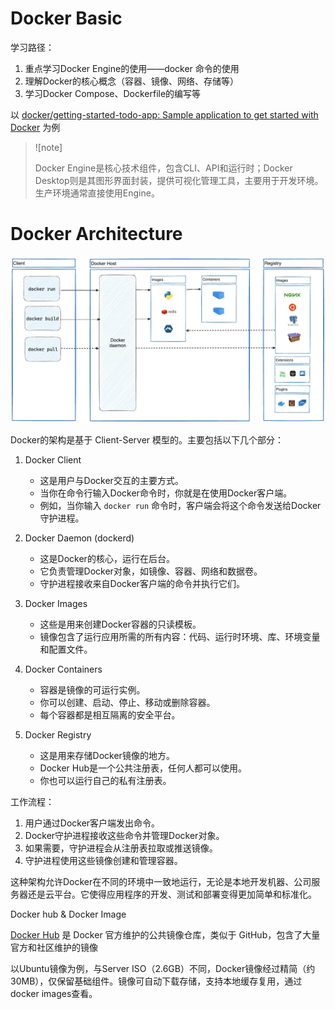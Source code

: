 # Docker Basic

学习路径：

1. 重点学习Docker Engine的使用——docker 命令的使用
3. 理解Docker的核心概念（容器、镜像、网络、存储等）
4. 学习Docker Compose、Dockerfile的编写等

以 [docker/getting-started-todo-app: Sample application to get started with Docker](https://github.com/docker/getting-started-todo-app) 为例

> ![note]
>
> Docker Engine是核心技术组件，包含CLI、API和运行时；Docker Desktop则是其图形界面封装，提供可视化管理工具，主要用于开发环境。生产环境通常直接使用Engine。

# Docker Architecture

![architecture](./images/docker-architecture.webp)

Docker的架构是基于 Client-Server 模型的。主要包括以下几个部分：

1. Docker Client
   - 这是用户与Docker交互的主要方式。
   - 当你在命令行输入Docker命令时，你就是在使用Docker客户端。
   - 例如，当你输入 `docker run` 命令时，客户端会将这个命令发送给Docker守护进程。

2. Docker Daemon (dockerd)
   - 这是Docker的核心，运行在后台。
   - 它负责管理Docker对象，如镜像、容器、网络和数据卷。
   - 守护进程接收来自Docker客户端的命令并执行它们。

3. Docker Images
   - 这些是用来创建Docker容器的只读模板。
   - 镜像包含了运行应用所需的所有内容：代码、运行时环境、库、环境变量和配置文件。

4. Docker Containers
   - 容器是镜像的可运行实例。
   - 你可以创建、启动、停止、移动或删除容器。
   - 每个容器都是相互隔离的安全平台。

5. Docker Registry
   - 这是用来存储Docker镜像的地方。
   - Docker Hub是一个公共注册表，任何人都可以使用。
   - 你也可以运行自己的私有注册表。

工作流程：
1. 用户通过Docker客户端发出命令。
2. Docker守护进程接收这些命令并管理Docker对象。
3. 如果需要，守护进程会从注册表拉取或推送镜像。
4. 守护进程使用这些镜像创建和管理容器。

这种架构允许Docker在不同的环境中一致地运行，无论是本地开发机器、公司服务器还是云平台。它使得应用程序的开发、测试和部署变得更加简单和标准化。

Docker hub & Docker Image

[Docker Hub](https://hub.docker.com) 是 Docker 官方维护的公共镜像仓库，类似于 GitHub，包含了大量官方和社区维护的镜像

以Ubuntu镜像为例，与Server ISO（2.6GB）不同，Docker镜像经过精简（约30MB），仅保留基础组件。镜像可自动下载存储，支持本地缓存复用，通过docker images查看。

